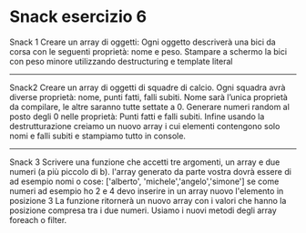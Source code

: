# Snack esercizio 6

Snack 1
Creare un array di oggetti:
Ogni oggetto descriverà una bici da corsa con le seguenti proprietà: nome e peso.
Stampare a schermo la bici con peso minore utilizzando destructuring e template literal

---

Snack2
Creare un array di oggetti di squadre di calcio. Ogni squadra avrà diverse proprietà: nome, punti fatti, falli subiti.
Nome sarà l’unica proprietà da compilare, le altre saranno tutte settate a 0.
Generare numeri random al posto degli 0 nelle proprietà:
Punti fatti e falli subiti.
Infine usando la destrutturazione creiamo un nuovo array i cui elementi contengono solo nomi e falli subiti e stampiamo tutto in console.

---

Snack 3
Scrivere una funzione che accetti tre argomenti, un array e due numeri (a più piccolo di b).
l'array generato da parte vostra dovrà essere di ad esempio nomi o cose: ['alberto', 'michele','angelo','simone']
se come numeri ad esempio ho 2 e 4 devo inserire in un array nuovo l'elemento in posizione 3
La funzione ritornerà un nuovo array con i valori che hanno la posizione compresa tra i due numeri.
Usiamo i nuovi metodi degli array foreach o filter.